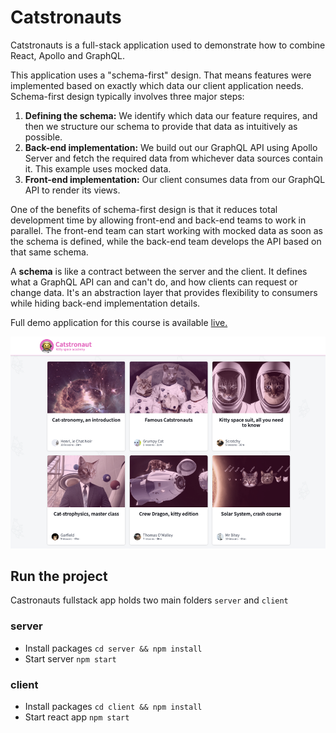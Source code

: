 # Catstronauts

Catstronauts is a full-stack application used to demonstrate how to combine React, Apollo and GraphQL.

This application uses a "schema-first" design. That means features were implemented based on exactly which data our client application needs. Schema-first design typically involves three major steps:

<ol>
  <li><b>Defining the schema:</b> We identify which data our feature requires, and then we structure our schema to provide that data as intuitively as possible.</li>
  <li><b>Back-end implementation:</b> We build out our GraphQL API using Apollo Server and fetch the required data from whichever data sources contain it. This example uses mocked data.</li>
  <li><b>Front-end implementation:</b> Our client consumes data from our GraphQL API to render its views.</li>
</ol>

One of the benefits of schema-first design is that it reduces total development time by allowing front-end and back-end teams to work in parallel. The front-end team can start working with mocked data as soon as the schema is defined, while the back-end team develops the API based on that same schema.

A <b>schema</b> is like a contract between the server and the client. It defines what a GraphQL API can and can't do, and how clients can request or change data. It's an abstraction layer that provides flexibility to consumers while hiding back-end implementation details.


Full demo application for this course is available [live.](https://lift-off-client-demo.netlify.app/)

![Application homepage](https://raw.githubusercontent.com/nemanjarogic/catstronauts/main/client/public/homepage.png "Homepage")

## Run the project

Castronauts fullstack app holds two main folders `server` and `client`

### server

- Install packages `cd server && npm install`
- Start server `npm start`

### client

- Install packages `cd client && npm install`
- Start react app `npm start`



